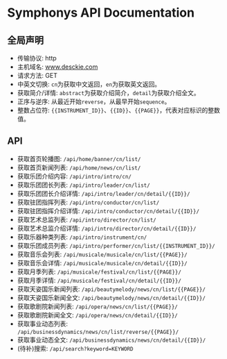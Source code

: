 # Symphonys API Documentation

## 全局声明

* 传输协议: http
* 主机域名: www.desckie.com
* 请求方法: GET
* 中英文切换: <code>cn</code>为获取中文返回，<code>en</code>为获取英文返回。
* 获取简介/详情: <code>abstract</code>为获取介绍简介，<code>detail</code>为获取介绍全文。
* 正序与逆序: 从最近开始<code>reverse</code>，从最早开始<code>sequence</code>。
* 整数占位符: <code>{{INSTRUMENT_ID}}</code>、<code>{{ID}}</code>、<code>{{PAGE}}</code>，代表对应标识的整数值。

## API

* 获取首页轮播图: <code>/api/home/banner/cn/list/</code>
* 获取首页新闻列表: <code>/api/home/news/cn/list/</code>
* 获取乐团介绍内容: <code>/api/intro/intro/cn/</code>
* 获取乐团团长列表: <code>/api/intro/leader/cn/list/</code>
* 获取乐团团长介绍详情: <code>/api/intro/leader/cn/detail/{{ID}}/</code>
* 获取驻团指挥列表: <code>/api/intro/conductor/cn/list/</code>
* 获取驻团指挥介绍详情: <code>/api/intro/conductor/cn/detail/{{ID}}/</code>
* 获取艺术总监列表: <code>/api/intro/director/cn/list/</code>
* 获取艺术总监介绍详情: <code>/api/intro/director/cn/detail/{{ID}}/</code>
* 获取乐器种类列表: <code>/api/intro/instrument/cn/</code>
* 获取乐团成员列表: <code>/api/intro/performer/cn/list/{{INSTRUMENT_ID}}/</code>
* 获取音乐会列表: <code>/api/musicale/musicale/cn/list/{{PAGE}}/</code>
* 获取音乐会详情: <code>/api/musicale/musicale/cn/detail/{{ID}}/</code>
* 获取月季列表: <code>/api/musicale/festival/cn/list/{{PAGE}}/</code>
* 获取月季详情: <code>/api/musicale/festival/cn/detail/{{ID}}/</code>
* 获取天姿国乐新闻列表: <code>/api/beautymelody/news/cn/list/{{PAGE}}/</code>
* 获取天姿国乐新闻全文: <code>/api/beautymelody/news/cn/detail/{{ID}}/</code>
* 获取歌剧院新闻列表: <code>/api/opera/news/cn/list/{{PAGE}}/</code>
* 获取歌剧院新闻全文: <code>/api/opera/news/cn/detail/{{ID}}/</code>
* 获取事业动态列表: <code>/api/businessdynamics/news/cn/list/reverse/{{PAGE}}/</code>
* 获取事业动态全文: <code>/api/businessdynamics/news/cn/detail/{{ID}}/</code>
* (待补)搜索: <code>/api/search?keyword=KEYWORD</code>

